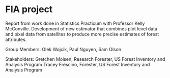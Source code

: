 # FIA project
Report from work done in Statistics Practicum with Professor Kelly McConville. Development of new estimator that combines plot level data and pixel data from satellites to produce more precise estimates of forest attributes.

Group Members: Olek Wojcik, Paul Nguyen, Sam Olson

Stakeholders:
Gretchen Moisen, Research Forester, US Forest Inventory and Analysis Program
Tracey Frescino, Forester, US Forest Inventory and Analysis Program
